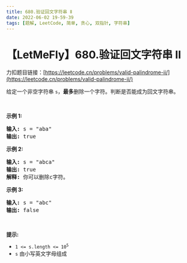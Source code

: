 ```yaml
---
title: 680.验证回文字符串 Ⅱ
date: 2022-06-02 19-59-39
tags: [题解, LeetCode, 简单, 贪心, 双指针, 字符串]
---
```


# 【LetMeFly】680.验证回文字符串 Ⅱ

力扣题目链接：[https://leetcode.cn/problems/valid-palindrome-ii/](https://leetcode.cn/problems/valid-palindrome-ii/)

<p>给定一个非空字符串 <code>s</code>，<strong>最多</strong>删除一个字符。判断是否能成为回文字符串。</p>

<p> </p>

<p><strong>示例 1:</strong></p>

<pre>
<strong>输入:</strong> s = "aba"
<strong>输出:</strong> true
</pre>

<p><strong>示例 2:</strong></p>

<pre>
<strong>输入:</strong> s = "abca"
<strong>输出:</strong> true
<strong>解释:</strong> 你可以删除c字符。
</pre>

<p><strong>示例 3:</strong></p>

<pre>
<strong>输入:</strong> s = "abc"
<strong>输出:</strong> false</pre>

<p> </p>

<p><strong>提示:</strong></p>

<ul>
	<li><code>1 <= s.length <= 10<sup>5</sup></code></li>
	<li><code>s</code> 由小写英文字母组成</li>
</ul>


    